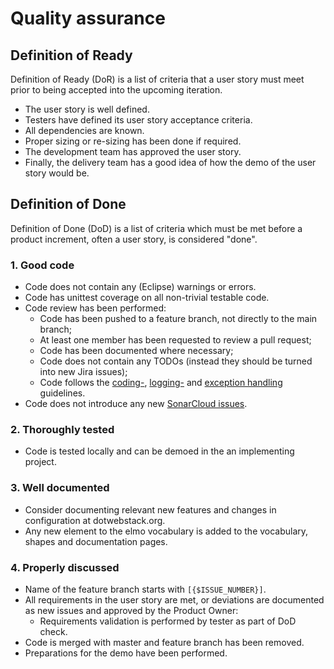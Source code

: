 # Quality assurance

## Definition of Ready

Definition of Ready (DoR) is a list of criteria that a user story must meet prior to being accepted into the upcoming iteration.

* The user story is well defined.
* Testers have defined its user story acceptance criteria.
* All dependencies are known.
* Proper sizing or re-sizing has been done if required.
* The development team has approved the user story.
* Finally, the delivery team has a good idea of how the demo of the user story would be.

## Definition of Done

Definition of Done (DoD) is a list of criteria which must be met before a product increment, often a user story, is considered "done".

### 1. Good code

* Code does not contain any (Eclipse) warnings or errors.
* Code has unittest coverage on all non-trivial testable code.
* Code review has been performed:
  * Code has been pushed to a feature branch, not directly to the main branch;
  * At least one member has been requested to review a pull request;
  * Code has been documented where necessary;
  * Code does not contain any TODOs (instead they should be turned into new Jira issues);
  * Code follows the [coding-](./qa/coding.md), [logging-](./qa/logging.md) and [exception handling](./qa/exception-handling.md) guidelines.
* Code does not introduce any new [SonarCloud issues][1].

### 2. Thoroughly tested

* Code is tested locally and can be demoed in the an implementing project.


### 3. Well documented
* Consider documenting relevant new features and changes in configuration at dotwebstack.org.
* Any new element to the elmo vocabulary is added to the vocabulary, shapes and documentation pages.

### 4. Properly discussed

* Name of the feature branch starts with `[{$ISSUE_NUMBER}]`.
* All requirements in the user story are met, or deviations are documented as new issues and approved by the Product Owner:
  * Requirements validation is performed by tester as part of DoD check.
* Code is merged with master and feature branch has been removed.
* Preparations for the demo have been performed.

[1]: https://sonarcloud.io/organizations/dotwebstack/projects
